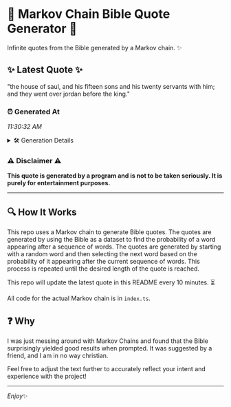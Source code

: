 # 📖 Markov Chain Bible Quote Generator 📖

Infinite quotes from the Bible generated by a Markov chain. ✨

## ✨ Latest Quote ✨
"the house of saul, and his fifteen sons and his twenty servants with him; and they went over jordan before the king."

### ⏰ Generated At
*11:30:32 AM*

<details>
    <summary>🛠️ Generation Details</summary>
    <p>
        <strong>🌱 Seed:</strong> the<br>
        <strong>🔄 Iterations:</strong> 21<br>
        <strong>📜 Context History:</strong><br>[ the ]: house<br>[ the, house ]: of<br>[ the, house, of ]: saul,<br>[ the, house, of, saul, ]: and<br>[ the, house, of, saul,, and ]: his<br>[ the, house, of, saul,, and, his ]: fifteen<br>[ house, of, saul,, and, his, fifteen ]: sons<br>[ of, saul,, and, his, fifteen, sons ]: and<br>[ saul,, and, his, fifteen, sons, and ]: his<br>[ and, his, fifteen, sons, and, his ]: twenty<br>[ his, fifteen, sons, and, his, twenty ]: servants<br>[ fifteen, sons, and, his, twenty, servants ]: with<br>[ sons, and, his, twenty, servants, with ]: him;<br>[ and, his, twenty, servants, with, him; ]: and<br>[ his, twenty, servants, with, him;, and ]: they<br>[ twenty, servants, with, him;, and, they ]: went<br>[ servants, with, him;, and, they, went ]: over<br>[ with, him;, and, they, went, over ]: jordan<br>[ him;, and, they, went, over, jordan ]: before<br>[ and, they, went, over, jordan, before ]: the<br>[ they, went, over, jordan, before, the ]: king.<br>
    </p>
</details>

### ⚠️ Disclaimer ⚠️
**This quote is generated by a program and is not to be taken seriously. It is purely for entertainment purposes.**

---

## 🔍 How It Works

This repo uses a Markov chain to generate Bible quotes. The quotes are generated by using the Bible as a dataset to find the probability of a word appearing after a sequence of words. The quotes are generated by starting with a random word and then selecting the next word based on the probability of it appearing after the current sequence of words. This process is repeated until the desired length of the quote is reached.

This repo will update the latest quote in this README every 10 minutes. ⏳

All code for the actual Markov chain is in `index.ts`.

## ❓ Why

I was just messing around with Markov Chains and found that the Bible surprisingly yielded good results when prompted. 
It was suggested by a friend, and I am in no way christian.

Feel free to adjust the text further to accurately reflect your intent and experience with the project!

---

*Enjoy*✨
